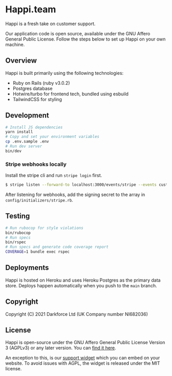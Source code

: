 # Happi.team

Happi is a fresh take on customer support.

Our application code is open source, available under the GNU Affero General Public License. Follow the steps below to set up Happi on your own machine.

## Overview

Happi is built primarily using the following technologies:
- Ruby on Rails (ruby v3.0.2)
- Postgres database
- Hotwire/turbo for frontend tech, bundled using esbuild
- TailwindCSS for styling

## Development

```sh
# Install JS dependencies
yarn install
# Copy and set your environment variables
cp .env.sample .env
# Run dev server
bin/dev
```

### Stripe webhooks locally

Install the stripe cli and run `stripe login` first.

```sh
$ stripe listen --forward-to localhost:3000/events/stripe --events customer.subscription.updated,customer.subscription.deleted
```

After listening for webhooks, add the signing secret to the array in `config/initializers/stripe.rb`.

## Testing

```sh
# Run rubocop for style violations
bin/rubocop
# Run specs
bin/rspec
# Run specs and generate code coverage report
COVERAGE=1 bundle exec rspec
```

## Deployments

Happi is hosted on Heroku and uses Heroku Postgres as the primary data store. Deploys happen automatically when you push to the `main` branch.

## Copyright

Copyright (C) 2021 Darkforce Ltd (UK Company number NI682036)

## License

Happi is open-source under the GNU Affero General Public License Version 3 (AGPLv3) or any later version. You can [find it here](./LICENSE).

An exception to this, is our [support widget](https://github.com/phawk/happi-widget) which you can embed on your website. To avoid issues with AGPL, the widget is released under the MIT license.
